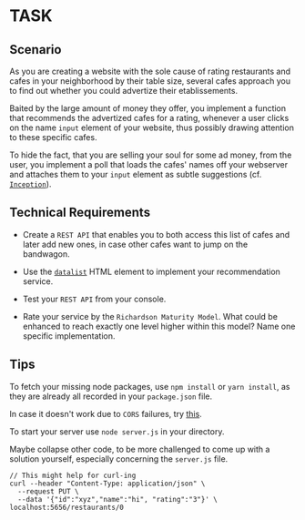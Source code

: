# TASK

## Scenario

As you are creating a website with the sole cause of rating restaurants and cafes in your neighborhood by their table size, several cafes approach you to find out whether you could advertize their etablissements.

Baited by the large amount of money they offer, you implement a function that recommends the advertized cafes for a rating, whenever a user clicks on the name `input` element of your website, thus possibly drawing attention to these specific cafes.

To hide the fact, that you are selling your soul for some ad money, from the user, you implement a poll that loads the cafes' names off your webserver and attaches them to your `input` element as subtle suggestions (cf. [`Inception`](https://www.imdb.com/title/tt1375666/?ref_=nv_sr_1)).

## Technical Requirements

- Create a `REST API` that enables you to both access this list of cafes and later add new ones, in case other cafes want to jump on the bandwagon.

- Use the [`datalist`](https://developer.mozilla.org/en-US/docs/Web/HTML/Element/datalist) HTML element to implement your recommendation service.

- Test your `REST API` from your console. 

- Rate your service by the `Richardson Maturity Model`. What could be enhanced to reach exactly one level higher within this model? Name one specific implementation.

## Tips
To fetch your missing node packages, use `npm install` or `yarn install`, as they are already all recorded in your `package.json` file.

In case it doesn't work due to `CORS` failures, try [this](https://chrome.google.com/webstore/detail/allow-control-allow-origi/nlfbmbojpeacfghkpbjhddihlkkiljbi).

To start your server use `node server.js` in your directory.

Maybe collapse other code, to be more challenged to come up with a solution yourself, especially concerning the `server.js` file.

```
// This might help for curl-ing
curl --header "Content-Type: application/json" \
  --request PUT \
  --data '{"id":"xyz","name":"hi", "rating":"3"}' \
localhost:5656/restaurants/0
```